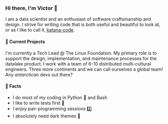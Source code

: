 ### Hi there, I'm Victor 👋

I am a data scientist and an enthusiast of software craftsmanship and design. I strive for writing code that is both useful and beautiful to look at, or as I like to call it, [katana-code](https://victorvalentee.github.io/#katana-code-principles).


#### :telescope: Current Projects
I'm currently a Tech Lead @ The Linux Foundation. My primary role is to support the design, implementation, and maintenance processes for the datalake product. I work with a team of 6-10 distributed multi-cultural engineers. Three more continents and we can call ourselves a global team! Any *antarctican* devs out there?


#### :newspaper: Facts
- I do most of my coding in Python :snake: and Bash
- I like to write tests first :test_tube:
- I enjoy pair-programming sessions :two:
- I absolutely need dark themes :goggles:



